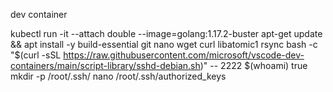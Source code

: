 dev container

kubectl run -it --attach double --image=golang:1.17.2-buster
apt-get update && apt install -y build-essential git nano wget curl libatomic1 rsync
bash -c "$(curl -sSL https://raw.githubusercontent.com/microsoft/vscode-dev-containers/main/script-library/sshd-debian.sh)" -- 2222 $(whoami) true
mkdir -p /root/.ssh/
nano /root/.ssh/authorized_keys
